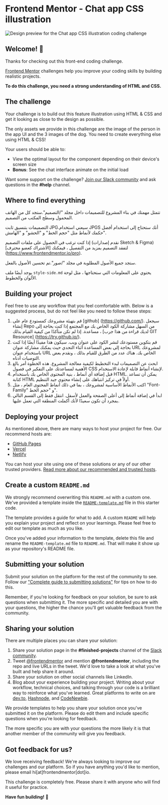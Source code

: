 # Frontend Mentor - Chat app CSS illustration

![Design preview for the Chat app CSS illustration coding challenge](./design/desktop-preview.jpg)

## Welcome! 👋

Thanks for checking out this front-end coding challenge.

[Frontend Mentor](https://www.frontendmentor.io) challenges help you improve your coding skills by building realistic projects.

**To do this challenge, you need a strong understanding of HTML and CSS.**

## The challenge

Your challenge is to build out this feature illustration using HTML & CSS and get it looking as close to the design as possible.

The only assets we provide in this challenge are the image of the person in the app UI and the 3 images of the dog. You need to create everything else using HTML & CSS!

Your users should be able to:

- View the optimal layout for the component depending on their device's screen size
- **Bonus**: See the chat interface animate on the initial load

Want some support on the challenge? [Join our Slack community](https://www.frontendmentor.io/slack) and ask questions in the **#help** channel.

## Where to find everything
تتمثل مهمتك في بناء المشروع للتصميمات داخل مجلد "/التصميم".ستجد كل من الهاتف المحمول وسطح المكتب من التصميم.

التصميمات بتنسيق ثابت JPG.سيعني استخدام JPGS أنك ستحتاج إلى استخدام أفضل حكمك لأنماط مثل "حجم الخط" و "الحشو" و "الهامش".

إذا كنت ترغب في الحصول على ملفات التصميم (نقدم إصدارات Sketch & Figma) لتفقد التصميم بمزيد من التفصيل ، فيمكنك [الاشتراك كعضو محترف] (https://www.frontendmentor.io/pro).

ستجد جميع الأصول المطلوبة في مجلد "/صور".تم تحسين الأصول بالفعل.

يوجد أيضًا ملف `style-side.md` يحتوي على المعلومات التي ستحتاجها ، مثل لوحة الألوان والخطوط.

## Building your project

Feel free to use any workflow that you feel comfortable with. Below is a suggested process, but do not feel like you need to follow these steps:

1. قم بتهيئة مشروعك كمستودع عام على [github] (https://github.com/). سيجعل إنشاء Repo من السهل مشاركة الكود الخاص بك مع المجتمع إذا كنت بحاجة إلى مساعدة. إذا لم تكن متأكدًا من كيفية القيام بذلك ، [لديك قراءة من هذا جرب GIT Resource] (https://try.github.io/).
2. قم بتكوين مستودعك لنشر الكود على عنوان ويب. سيكون هذا مفيدًا أيضًا إذا كنت بحاجة إلى بعض المساعدة أثناء التحدي حيث يمكنك مشاركة عنوان URL لمشروعك باستخدام عنوان URL الخاص بك. هناك عدد من الطرق للقيام بذلك ، ونقدم بعض التوصيات أدناه.
3. ابحث عن التصميمات لبدء التخطيط لكيفية معالجة المشروع. هذه الخطوة أمر بالغ الأهمية لمساعدتك على التفكير في فصول CSS لإنشاء أنماط قابلة لإعادة الاستخدام.
4. قبل إضافة أي أنماط ، بنية المحتوى الخاص بك باستخدام HTML. يمكن أن تساعد كتابة HTML أولاً في تركيز انتباهك على إنشاء محتوى جيد التنظيم.
5. اكتب الأنماط الأساسية لمشروعك ، بما في ذلك أنماط المحتوى العام ، مثل "Font-Family" و "حجم الخط".
6. ابدأ في إضافة أنماط إلى أعلى الصفحة والعمل لأسفل. انتقل فقط إلى القسم التالي بمجرد أن تكون سعيدًا لأنك أكملت المنطقة التي تعمل عليها.

## Deploying your project

As mentioned above, there are many ways to host your project for free. Our recommend hosts are:

- [GitHub Pages](https://pages.github.com/)
- [Vercel](https://vercel.com/)
- [Netlify](https://www.netlify.com/)

You can host your site using one of these solutions or any of our other trusted providers. [Read more about our recommended and trusted hosts](https://medium.com/frontend-mentor/frontend-mentor-trusted-hosting-providers-bf000dfebe).

## Create a custom `README.md`

We strongly recommend overwriting this `README.md` with a custom one. We've provided a template inside the [`README-template.md`](./README-template.md) file in this starter code.

The template provides a guide for what to add. A custom `README` will help you explain your project and reflect on your learnings. Please feel free to edit our template as much as you like.

Once you've added your information to the template, delete this file and rename the `README-template.md` file to `README.md`. That will make it show up as your repository's README file.

## Submitting your solution

Submit your solution on the platform for the rest of the community to see. Follow our ["Complete guide to submitting solutions"](https://medium.com/frontend-mentor/a-complete-guide-to-submitting-solutions-on-frontend-mentor-ac6384162248) for tips on how to do this.

Remember, if you're looking for feedback on your solution, be sure to ask questions when submitting it. The more specific and detailed you are with your questions, the higher the chance you'll get valuable feedback from the community.

## Sharing your solution

There are multiple places you can share your solution:

1. Share your solution page in the **#finished-projects** channel of the [Slack community](https://www.frontendmentor.io/slack). 
2. Tweet [@frontendmentor](https://twitter.com/frontendmentor) and mention **@frontendmentor**, including the repo and live URLs in the tweet. We'd love to take a look at what you've built and help share it around.
3. Share your solution on other social channels like LinkedIn.
4. Blog about your experience building your project. Writing about your workflow, technical choices, and talking through your code is a brilliant way to reinforce what you've learned. Great platforms to write on are [dev.to](https://dev.to/), [Hashnode](https://hashnode.com/), and [CodeNewbie](https://community.codenewbie.org/).

We provide templates to help you share your solution once you've submitted it on the platform. Please do edit them and include specific questions when you're looking for feedback. 

The more specific you are with your questions the more likely it is that another member of the community will give you feedback.

## Got feedback for us?

We love receiving feedback! We're always looking to improve our challenges and our platform. So if you have anything you'd like to mention, please email hi[at]frontendmentor[dot]io.

This challenge is completely free. Please share it with anyone who will find it useful for practice.

**Have fun building!** 🚀

